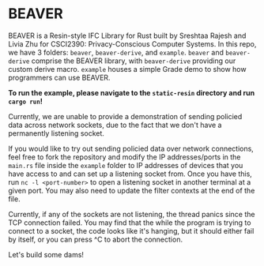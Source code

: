 # BEAVER

BEAVER is a Resin-style IFC Library for Rust built by Sreshtaa Rajesh and Livia Zhu for CSCI2390: Privacy-Conscious Computer Systems. In this repo, we have 3 folders: `beaver`, `beaver-derive`, and `example`. `beaver` and `beaver-derive` comprise the BEAVER library, with `beaver-derive` providing our custom derive macro. `example` houses a simple Grade demo to show how programmers can use BEAVER. 

**To run the example, please navigate to the `static-resin` directory and run `cargo run`!**

Currently, we are unable to provide a demonstration of sending policied data across network sockets, due to the fact that we don't have a permanently listening socket. 

If you would like to try out sending policied data over network connections, feel free to fork the repository and modify the IP addresses/ports in the `main.rs` file inside the `example` folder to IP addresses of devices that you have access to and can set up a listening socket from. Once you have this, run `nc -l <port-number>` to open a listening socket in another terminal at a given port. You may also need to update the filter contexts at the end of the file. 

Currently, if any of the sockets are not listening, the thread panics since the TCP connection failed.  You may find that the while the program is trying to connect to a socket, the code looks like it's hanging, but it should either fail by itself, or you can press ^C to abort the connection. 

Let's build some dams! 
